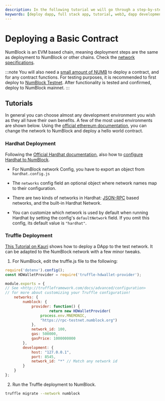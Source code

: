 ```yaml
---
description: In the following tutorial we will go through a step-by-step guide on how to deploy a Basic Contract to NumBlock
keywords: [deploy dapp, full stack app, tutorial, web3, dapp development]
---
```


# Deploying a Basic Contract

NumBlock is an EVM based chain, meaning deployment steps are the same as deployment to NumBlock or other chains. Check the [network specifications](/docs/category/networks).

:::note
You will also need a [small amount of NUMB](/docs/foundational-topics/networks/explorers/faucet) to deploy a contract, and for any contract functions.
For testing purposes, it is recommended to first deploy to [NumBlock Testnet](https://testnet.numblock.org/). After functionality is tested and confirmed, deploy to NumBlock mainnet.
:::

## Tutorials

In general you can choose almost any development environment you wish as they all have their own benefits. A few of the most used environments are shown below. Using the [official ethereum documentation](https://ethereum.org/en/developers/tutorials/hello-world-smart-contract/), you can change the network to NumBlock and deploy a hello world contract.

### Hardhat Deployment

Following the [Official Hardhat documentation](https://hardhat.org/hardhat-runner/docs/guides/project-setup), also how to [configure Hardhat to NumBlock](/docs/developers/smart-contracts/deploying/hardhat).

- For NumBlock network Config, you have to export an object from ```hardhat.config.js```

- The ```networks``` config field an optional object where network names map to their configuration.

- There are two kinds of networks in Hardhat: [JSON-RPC](https://eth.wiki/json-rpc/API) based networks, and the built-in Hardhat Network.

- You can customize which network is used by default when running Hardhat by setting the config's ```defaultNetwork``` field. If you omit this config, its default value is ```"hardhat"```.

### Truffle Deployment

[This Tutorial on Kauri](https://kauri.io/#collections/POA%20Tutorial%20series/poa-part-1-develop-and-deploy-a-smart-contract/) shows how to deploy a DApp to the test network. It can be adapted to the NumBlock network with a few minor tweaks.

1. For NumBlock, edit the truffle.js file to the following:

```js showLineNumbers
require('dotenv').config();
const HDWalletProvider = require('truffle-hdwallet-provider');

module.exports = {
// See <http://truffleframework.com/docs/advanced/configuration>
// for more about customizing your Truffle configuration!
    networks: {
        numblock: {
            provider: function() {
                    return new HDWalletProvider(
                process.env.MNEMONIC,
                "https://rpc-testnet.numblock.org")
            },
            network_id: 100,
            gas: 500000,
            gasPrice: 1000000000
        },
        development: {
            host: "127.0.0.1",
            port: 8545,
            network_id: "*" // Match any network id
        }
    }
};
```

2. Run the Truffle deployment to NumBlock.

```bash
truffle migrate --network numblock
```
